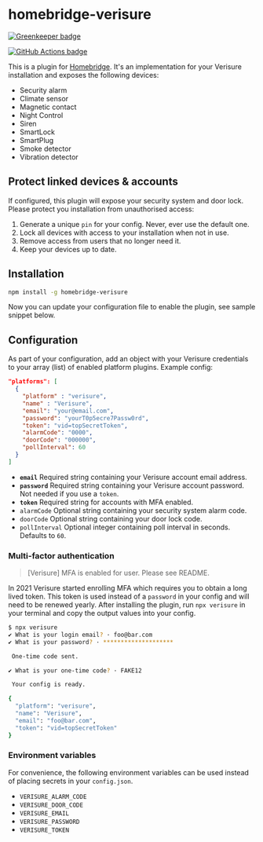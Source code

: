 # homebridge-verisure

[![Greenkeeper badge](https://badges.greenkeeper.io/ptz0n/homebridge-verisure.svg)](https://greenkeeper.io/)

[![GitHub Actions badge](https://github.com/ptz0n/homebridge-verisure/workflows/Test/badge.svg)](https://github.com/ptz0n/homebridge-verisure/actions?query=workflow%3ATest)

This is a plugin for [Homebridge](https://github.com/nfarina/homebridge). It's
an implementation for your Verisure installation and exposes the following devices:

- Security alarm
- Climate sensor
- Magnetic contact
- Night Control
- Siren
- SmartLock
- SmartPlug
- Smoke detector
- Vibration detector

## Protect linked devices & accounts

If configured, this plugin will expose your security system and door lock.
Please protect you installation from unauthorised access:

1. Generate a unique `pin` for your config. Never, ever use the default one.
2. Lock all devices with access to your installation when not in use.
3. Remove access from users that no longer need it.
4. Keep your devices up to date.

## Installation

```bash
npm install -g homebridge-verisure
```

Now you can update your configuration file to enable the plugin, see sample
snippet below.

## Configuration

As part of your configuration, add an object with your Verisure credentials to
your array (list) of enabled platform plugins. Example config:

```json
"platforms": [
  {
    "platform" : "verisure",
    "name" : "Verisure",
    "email": "your@email.com",
    "password": "yourT0p5ecre7Passw0rd",
    "token": "vid=topSecretToken",
    "alarmCode": "0000",
    "doorCode": "000000",
    "pollInterval": 60
  }
]
```

* __`email`__ Required string containing your Verisure account email address.
* __`password`__ Required string containing your Verisure account password. Not needed if you use a `token`.
* __`token`__ Required string for accounts with MFA enabled.
* `alarmCode` Optional string containing your security system alarm code.
* `doorCode` Optional string containing your door lock code.
* `pollInterval` Optional integer containing poll interval in seconds. Defaults to `60`.

### Multi-factor authentication

> [Verisure] MFA is enabled for user. Please see README.

In 2021 Verisure started enrolling MFA which requires you to obtain a long lived token. This token is used instead of a `password` in your config and will need to be renewed yearly. After installing the plugin, run `npx verisure` in your terminal and copy the output values into your config.

```bash
$ npx verisure
✔ What is your login email? · foo@bar.com
✔ What is your password? · ********************

 One-time code sent.

✔ What is your one-time code? · FAKE12

 Your config is ready.

{
  "platform": "verisure",
  "name": "Verisure",
  "email": "foo@bar.com",
  "token": "vid=topSecretToken"
}
```

### Environment variables

For convenience, the following environment variables can be used instead of placing secrets in your `config.json`.

* `VERISURE_ALARM_CODE`
* `VERISURE_DOOR_CODE`
* `VERISURE_EMAIL`
* `VERISURE_PASSWORD`
* `VERISURE_TOKEN`
